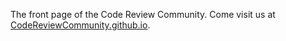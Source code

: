 The front page of the Code Review Community.  Come visit us at [CodeReviewCommunity.github.io](http://codereviewcommunity.github.io/).
